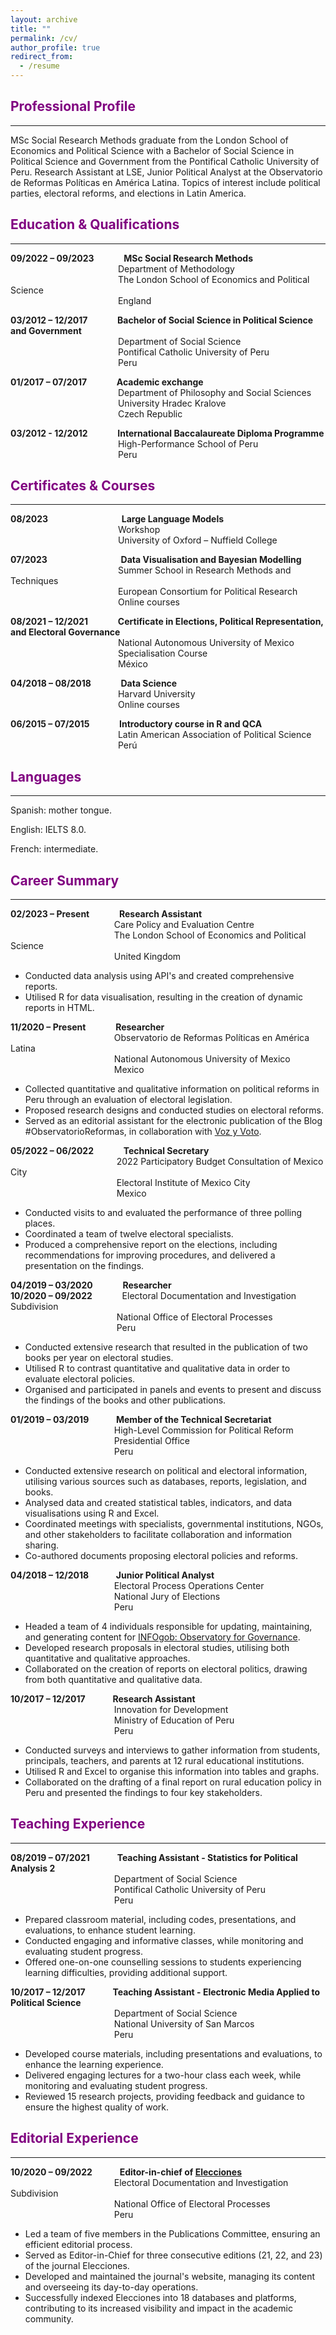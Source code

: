 ```yaml
---
layout: archive
title: ""
permalink: /cv/
author_profile: true
redirect_from:
  - /resume
---
```


## <span style="color:#800080">Professional Profile</span>
<hr style="border-color:#800080; margin-top: 5px; margin-bottom: 10px">

MSc Social Research Methods graduate from the London School of Economics and Political Science with a Bachelor of Social Science in Political Science and Government from the Pontifical Catholic University of Peru. Research Assistant at LSE, Junior Political Analyst at the Observatorio de Reformas Políticas en América Latina. Topics of interest include political parties, electoral reforms, and elections in Latin America.

## <span style="color:#800080">Education & Qualifications</span>
<hr style="border-color:#800080; margin-top: 5px; margin-bottom: 10px">

**09/2022 – 09/2023** &nbsp;&emsp;&emsp;&nbsp;&nbsp; **MSc Social Research Methods**  
  &emsp;&emsp;&emsp;&emsp;&emsp;&emsp;&emsp;&emsp;&emsp;&emsp;&emsp;&emsp; Department of Methodology  
  &emsp;&emsp;&emsp;&emsp;&emsp;&emsp;&emsp;&emsp;&emsp;&emsp;&emsp;&emsp; The London School of Economics and Political Science  
  &emsp;&emsp;&emsp;&emsp;&emsp;&emsp;&emsp;&emsp;&emsp;&emsp;&emsp;&emsp; England

**03/2012 – 12/2017** &nbsp;&emsp;&emsp;&nbsp;&nbsp; **Bachelor of Social Science in Political Science and Government**  
  &emsp;&emsp;&emsp;&emsp;&emsp;&emsp;&emsp;&emsp;&emsp;&emsp;&emsp;&emsp; Department of Social Science  
  &emsp;&emsp;&emsp;&emsp;&emsp;&emsp;&emsp;&emsp;&emsp;&emsp;&emsp;&emsp; Pontifical Catholic University of Peru  
  &emsp;&emsp;&emsp;&emsp;&emsp;&emsp;&emsp;&emsp;&emsp;&emsp;&emsp;&emsp; Peru

**01/2017 – 07/2017** &nbsp;&emsp;&emsp;&nbsp;&nbsp; **Academic exchange**  
  &emsp;&emsp;&emsp;&emsp;&emsp;&emsp;&emsp;&emsp;&emsp;&emsp;&emsp;&emsp; Department of Philosophy and Social Sciences  
  &emsp;&emsp;&emsp;&emsp;&emsp;&emsp;&emsp;&emsp;&emsp;&emsp;&emsp;&emsp; University Hradec Kralove  
  &emsp;&emsp;&emsp;&emsp;&emsp;&emsp;&emsp;&emsp;&emsp;&emsp;&emsp;&emsp; Czech Republic

**03/2012 - 12/2012** &nbsp;&emsp;&emsp;&nbsp;&nbsp; **International Baccalaureate Diploma Programme**  
  &emsp;&emsp;&emsp;&emsp;&emsp;&emsp;&emsp;&emsp;&emsp;&emsp;&emsp;&emsp; High-Performance School of Peru  
  &emsp;&emsp;&emsp;&emsp;&emsp;&emsp;&emsp;&emsp;&emsp;&emsp;&emsp;&emsp; Peru  

## <span style="color:#800080">Certificates & Courses</span>
<hr style="border-color:#800080; margin-top: 5px; margin-bottom: 10px">

**08/2023** &nbsp;&emsp;&emsp;&nbsp;&nbsp;&emsp;&emsp;&emsp;&emsp;&emsp; **Large Language Models**  
  &emsp;&emsp;&emsp;&emsp;&emsp;&emsp;&emsp;&emsp;&emsp;&emsp;&emsp;&emsp; Workshop  
  &emsp;&emsp;&emsp;&emsp;&emsp;&emsp;&emsp;&emsp;&emsp;&emsp;&emsp;&emsp; University of Oxford – Nuffield College  

**07/2023** &nbsp;&emsp;&emsp;&nbsp;&nbsp;&emsp;&emsp;&emsp;&emsp;&emsp; **Data Visualisation and Bayesian Modelling**  
  &emsp;&emsp;&emsp;&emsp;&emsp;&emsp;&emsp;&emsp;&emsp;&emsp;&emsp;&emsp; Summer School in Research Methods and Techniques  
  &emsp;&emsp;&emsp;&emsp;&emsp;&emsp;&emsp;&emsp;&emsp;&emsp;&emsp;&emsp; European Consortium for Political Research  
  &emsp;&emsp;&emsp;&emsp;&emsp;&emsp;&emsp;&emsp;&emsp;&emsp;&emsp;&emsp; Online courses

**08/2021 – 12/2021** &nbsp;&emsp;&emsp;&nbsp;&nbsp; **Certificate in Elections, Political Representation, and Electoral Governance**  
  &emsp;&emsp;&emsp;&emsp;&emsp;&emsp;&emsp;&emsp;&emsp;&emsp;&emsp;&emsp; National Autonomous University of Mexico  
  &emsp;&emsp;&emsp;&emsp;&emsp;&emsp;&emsp;&emsp;&emsp;&emsp;&emsp;&emsp; Specialisation Course  
  &emsp;&emsp;&emsp;&emsp;&emsp;&emsp;&emsp;&emsp;&emsp;&emsp;&emsp;&emsp; México

**04/2018 – 08/2018** &nbsp;&emsp;&emsp;&nbsp;&nbsp; **Data Science**  
  &emsp;&emsp;&emsp;&emsp;&emsp;&emsp;&emsp;&emsp;&emsp;&emsp;&emsp;&emsp; Harvard University  
  &emsp;&emsp;&emsp;&emsp;&emsp;&emsp;&emsp;&emsp;&emsp;&emsp;&emsp;&emsp; Online courses  

**06/2015 – 07/2015** &nbsp;&emsp;&emsp;&nbsp;&nbsp; **Introductory course in R and QCA**  
  &emsp;&emsp;&emsp;&emsp;&emsp;&emsp;&emsp;&emsp;&emsp;&emsp;&emsp;&emsp; Latin American Association of Political Science  
  &emsp;&emsp;&emsp;&emsp;&emsp;&emsp;&emsp;&emsp;&emsp;&emsp;&emsp;&emsp; Perú  

## <span style="color:#800080">Languages</span>
<hr style="border-color:#800080; margin-top: 5px; margin-bottom: 10px">

Spanish: mother tongue.

English: IELTS 8.0.

French: intermediate.

## <span style="color:#800080">Career Summary</span>
<hr style="border-color:#800080; margin-top: 5px; margin-bottom: 10px">

**02/2023 – Present** &nbsp;&emsp;&emsp;&nbsp;&nbsp; **Research Assistant**  
  &emsp;&emsp;&emsp;&emsp;&emsp;&emsp;&emsp;&emsp;&emsp;&emsp;&emsp;&nbsp;&nbsp; Care Policy and Evaluation Centre   
  &emsp;&emsp;&emsp;&emsp;&emsp;&emsp;&emsp;&emsp;&emsp;&emsp;&emsp;&nbsp;&nbsp; The London School of Economics and Political Science  
  &emsp;&emsp;&emsp;&emsp;&emsp;&emsp;&emsp;&emsp;&emsp;&emsp;&emsp;&nbsp;&nbsp; United Kingdom  

* Conducted data analysis using API's and created comprehensive reports.
* Utilised R for data visualisation, resulting in the creation of dynamic reports in HTML.

**11/2020 – Present** &nbsp;&emsp;&emsp;&nbsp;&nbsp; **Researcher**  
  &emsp;&emsp;&emsp;&emsp;&emsp;&emsp;&emsp;&emsp;&emsp;&emsp;&emsp;&nbsp;&nbsp; Observatorio de Reformas Políticas en América Latina   
  &emsp;&emsp;&emsp;&emsp;&emsp;&emsp;&emsp;&emsp;&emsp;&emsp;&emsp;&nbsp;&nbsp; National Autonomous University of Mexico   
  &emsp;&emsp;&emsp;&emsp;&emsp;&emsp;&emsp;&emsp;&emsp;&emsp;&emsp;&nbsp;&nbsp; Mexico  

*	Collected quantitative and qualitative information on political reforms in Peru through an evaluation of electoral legislation.
*	Proposed research designs and conducted studies on electoral reforms.
*	Served as an editorial assistant for the electronic publication of the Blog #ObservatorioReformas, in collaboration with [Voz y Voto](https://www.vozyvoto.com.mx/categoria/observatorioreformas).

**05/2022 – 06/2022** &nbsp;&emsp;&emsp;&nbsp;&nbsp; **Technical Secretary**  
  &emsp;&emsp;&emsp;&emsp;&emsp;&emsp;&emsp;&emsp;&emsp;&emsp;&emsp;&nbsp;&nbsp;&nbsp; 2022 Participatory Budget Consultation of Mexico City   
  &emsp;&emsp;&emsp;&emsp;&emsp;&emsp;&emsp;&emsp;&emsp;&emsp;&emsp;&nbsp;&nbsp;&nbsp; Electoral Institute of Mexico City    
  &emsp;&emsp;&emsp;&emsp;&emsp;&emsp;&emsp;&emsp;&emsp;&emsp;&emsp;&nbsp;&nbsp;&nbsp; Mexico  

*	Conducted visits to and evaluated the performance of three polling places.
*	Coordinated a team of twelve electoral specialists.
*	Produced a comprehensive report on the elections, including recommendations for improving procedures, and delivered a presentation on the findings.

**04/2019 – 03/2020** &nbsp;&emsp;&emsp;&nbsp;&nbsp; **Researcher**  
**10/2020 – 09/2022** &nbsp;&emsp;&emsp;&nbsp;&nbsp; Electoral Documentation and Investigation Subdivision  
  &emsp;&emsp;&emsp;&emsp;&emsp;&emsp;&emsp;&emsp;&emsp;&emsp;&emsp;&nbsp;&nbsp;&nbsp; National Office of Electoral Processes   
  &emsp;&emsp;&emsp;&emsp;&emsp;&emsp;&emsp;&emsp;&emsp;&emsp;&emsp;&nbsp;&nbsp;&nbsp; Peru  
  
*	Conducted extensive research that resulted in the publication of two books per year on electoral studies.
*	Utilised R to contrast quantitative and qualitative data in order to evaluate electoral policies.
*	Organised and participated in panels and events to present and discuss the findings of the books and other publications.

**01/2019 – 03/2019** &nbsp;&emsp;&emsp;&nbsp; **Member of the Technical Secretariat**  
  &emsp;&emsp;&emsp;&emsp;&emsp;&emsp;&emsp;&emsp;&emsp;&emsp;&emsp;&nbsp;&nbsp; High-Level Commission for Political Reform   
  &emsp;&emsp;&emsp;&emsp;&emsp;&emsp;&emsp;&emsp;&emsp;&emsp;&emsp;&nbsp;&nbsp; Presidential Office  
  &emsp;&emsp;&emsp;&emsp;&emsp;&emsp;&emsp;&emsp;&emsp;&emsp;&emsp;&nbsp;&nbsp; Peru  

*	Conducted extensive research on political and electoral information, utilising various sources such as databases, reports, legislation, and books.
*	Analysed data and created statistical tables, indicators, and data visualisations using R and Excel.
*	Coordinated meetings with specialists, governmental institutions, NGOs, and other stakeholders to facilitate collaboration and information sharing.
*	Co-authored documents proposing electoral policies and reforms.

**04/2018 – 12/2018** &nbsp;&emsp;&emsp;&nbsp; **Junior Political Analyst**  
  &emsp;&emsp;&emsp;&emsp;&emsp;&emsp;&emsp;&emsp;&emsp;&emsp;&emsp;&nbsp;&nbsp; Electoral Process Operations Center   
  &emsp;&emsp;&emsp;&emsp;&emsp;&emsp;&emsp;&emsp;&emsp;&emsp;&emsp;&nbsp;&nbsp; National Jury of Elections  
  &emsp;&emsp;&emsp;&emsp;&emsp;&emsp;&emsp;&emsp;&emsp;&emsp;&emsp;&nbsp;&nbsp; Peru  

*	Headed a team of 4 individuals responsible for updating, maintaining, and generating content for [INFOgob: Observatory for Governance](https://infogob.jne.gob.pe/).
*	Developed research proposals in electoral studies, utilising both quantitative and qualitative approaches.
*	Collaborated on the creation of reports on electoral politics, drawing from both quantitative and qualitative data.

**10/2017 – 12/2017** &nbsp;&emsp;&emsp;&nbsp; **Research Assistant**  
  &emsp;&emsp;&emsp;&emsp;&emsp;&emsp;&emsp;&emsp;&emsp;&emsp;&emsp;&nbsp;&nbsp; Innovation for Development   
  &emsp;&emsp;&emsp;&emsp;&emsp;&emsp;&emsp;&emsp;&emsp;&emsp;&emsp;&nbsp;&nbsp; Ministry of Education of Peru  
  &emsp;&emsp;&emsp;&emsp;&emsp;&emsp;&emsp;&emsp;&emsp;&emsp;&emsp;&nbsp;&nbsp; Peru  

*	Conducted surveys and interviews to gather information from students, principals, teachers, and parents at 12 rural educational institutions.
*	Utilised R and Excel to organise this information into tables and graphs.
*	Collaborated on the drafting of a final report on rural education policy in Peru and presented the findings to four key stakeholders.

## <span style="color:#800080">Teaching Experience</span>
<hr style="border-color:#800080; margin-top: 5px; margin-bottom: 10px">

**08/2019 – 07/2021** &nbsp;&emsp;&emsp;&nbsp; **Teaching Assistant - Statistics for Political Analysis 2**  
  &emsp;&emsp;&emsp;&emsp;&emsp;&emsp;&emsp;&emsp;&emsp;&emsp;&emsp;&nbsp;&nbsp; Department of Social Science   
  &emsp;&emsp;&emsp;&emsp;&emsp;&emsp;&emsp;&emsp;&emsp;&emsp;&emsp;&nbsp;&nbsp; Pontifical Catholic University of Peru  
  &emsp;&emsp;&emsp;&emsp;&emsp;&emsp;&emsp;&emsp;&emsp;&emsp;&emsp;&nbsp;&nbsp; Peru  

*	Prepared classroom material, including codes, presentations, and evaluations, to enhance student learning.
*	Conducted engaging and informative classes, while monitoring and evaluating student progress.
*	Offered one-on-one counselling sessions to students experiencing learning difficulties, providing additional support.

**10/2017 – 12/2017** &nbsp;&emsp;&emsp;&nbsp; **Teaching Assistant - Electronic Media Applied to Political Science**  
  &emsp;&emsp;&emsp;&emsp;&emsp;&emsp;&emsp;&emsp;&emsp;&emsp;&emsp;&nbsp;&nbsp; Department of Social Science   
  &emsp;&emsp;&emsp;&emsp;&emsp;&emsp;&emsp;&emsp;&emsp;&emsp;&emsp;&nbsp;&nbsp; National University of San Marcos  
  &emsp;&emsp;&emsp;&emsp;&emsp;&emsp;&emsp;&emsp;&emsp;&emsp;&emsp;&nbsp;&nbsp; Peru  

*	Developed course materials, including presentations and evaluations, to enhance the learning experience.
*	Delivered engaging lectures for a two-hour class each week, while monitoring and evaluating student progress.
*	Reviewed 15 research projects, providing feedback and guidance to ensure the highest quality of work.

## <span style="color:#800080">Editorial Experience</span>
<hr style="border-color:#800080; margin-top: 5px; margin-bottom: 10px">

**10/2020 – 09/2022** &nbsp;&emsp;&emsp;&nbsp; **Editor-in-chief of [Elecciones](https://revistas.onpe.gob.pe/index.php/elecciones)**  
  &emsp;&emsp;&emsp;&emsp;&emsp;&emsp;&emsp;&emsp;&emsp;&emsp;&emsp;&nbsp;&nbsp; Electoral Documentation and Investigation Subdivision   
  &emsp;&emsp;&emsp;&emsp;&emsp;&emsp;&emsp;&emsp;&emsp;&emsp;&emsp;&nbsp;&nbsp; National Office of Electoral Processes  
  &emsp;&emsp;&emsp;&emsp;&emsp;&emsp;&emsp;&emsp;&emsp;&emsp;&emsp;&nbsp;&nbsp; Peru  

*	Led a team of five members in the Publications Committee, ensuring an efficient editorial process.
*	Served as Editor-in-Chief for three consecutive editions (21, 22, and 23) of the journal Elecciones.
*	Developed and maintained the journal's website, managing its content and overseeing its day-to-day operations.
*	Successfully indexed Elecciones into 18 databases and platforms, contributing to its increased visibility and impact in the academic community.



